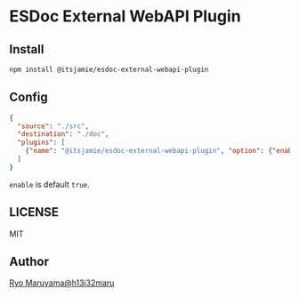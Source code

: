 # ESDoc External WebAPI Plugin
## Install
```bash
npm install @itsjamie/esdoc-external-webapi-plugin
```

## Config
```json
{
  "source": "./src",
  "destination": "./doc",
  "plugins": [
    {"name": "@itsjamie/esdoc-external-webapi-plugin", "option": {"enable": true}}
  ]
}
```

`enable` is default `true`.

## LICENSE
MIT

## Author
[Ryo Maruyama@h13i32maru](https://github.com/h13i32maru)

